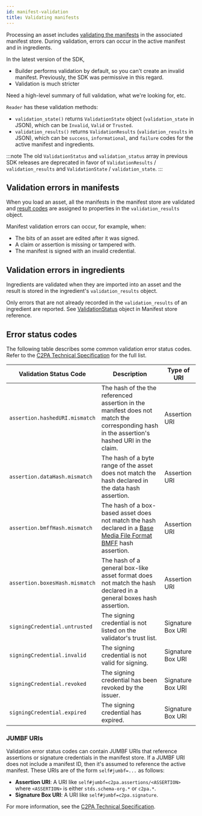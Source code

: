 ```yaml
---
id: manifest-validation
title: Validating manifests
---
```


Processing an asset includes [validating the manifests](https://c2pa.org/specifications/specifications/2.2/specs/C2PA_Specification.html#_validation) in the associated manifest store. During validation, errors can occur in the active manifest and in ingredients.

In the latest version of the SDK, 
- Builder performs validation by default, so you can't create an invalid manifest.  Previously, the SDK was permissive in this regard.
- Validation is much stricter

<div class="review-comment">
Need a high-level summary of full validation, what we're looking for, etc.
</div>

`Reader` has these validation methods:
- `validation_state()` returns `ValidationState` object (`validation_state` in JSON), which can be `Invalid`, `Valid` or `Trusted`.
- `validation_results()` returns `ValidationResults` (`validation_results` in JSON), which can be `success`, `informational`, and `failure` codes for the active manifest and ingredients.

:::note 
The old `ValidationStatus` and `validation_status` array in previous SDK releases are deprecated in favor of `ValidationResults` / `validation_results` and `ValidationState` / `validation_state`.
:::

## Validation errors in manifests

When you load an asset, all the manifests in the manifest store are validated and [result codes](https://c2pa.org/specifications/specifications/2.2/specs/C2PA_Specification.html#_failure_codes) are assigned to properties in the `validation_results` object.

Manifest validation errors can occur, for example, when:

- The bits of an asset are edited after it was signed.
- A claim or assertion is missing or tampered with.
- The manifest is signed with an invalid credential.

## Validation errors in ingredients

Ingredients are validated when they are imported into an asset and the result is stored in the ingredient's `validation_results` object.

Only errors that are not already recorded in the `validation_results` of an ingredient are reported. See [ValidationStatus](../json-ref/manifest-def.mdx#validationresults) object in Manifest store reference.

## Error status codes

The following table describes some common validation error status codes. Refer to the [C2PA Technical Specification](https://spec.c2pa.org/specifications/specifications/2.2/specs/C2PA_Specification.html#_failure_codes) for the full list.

| Validation Status Code| Description  | Type of URI |
| --------------------- | ------------ | ----------- |
| `assertion.hashedURI.mismatch` | The hash of the the referenced assertion in the manifest does not match the corresponding hash in the assertion's hashed URI in the claim. | Assertion URI  |
| `assertion.dataHash.mismatch`  | The hash of a byte range of the asset does not match the hash declared in the data hash assertion.  | Assertion URI  |
| `assertion.bmffHash.mismatch`  | The hash of a box-based asset does not match the hash declared in a [Base Media File Format BMFF](https://www.loc.gov/preservation/digital/formats/fdd/fdd000079.shtml) hash assertion. | Assertion URI  |
| `assertion.boxesHash.mismatch` | The hash of a general box-like asset format does not match the hash declared in a general boxes hash assertion. | Assertion URI  |
| `signingCredential.untrusted`  | The signing credential is not listed on the validator's trust list.| Signature Box URI |
| `signingCredential.invalid` | The signing credential is not valid for signing. | Signature Box URI |
| `signingCredential.revoked` | The signing credential has been revoked by the issuer. | Signature Box URI |
| `signingCredential.expired` | The signing credential has expired.  | Signature Box URI |

### JUMBF URIs

Validation error status codes can contain JUMBF URIs that reference assertions or signature credentials in the manifest store. If a JUMBF URI does not include a manifest ID, then it's assumed to reference the active manifest. These URIs are of the form `self#jumbf=...` as follows:

- **Assertion URI**: A URI like `self#jumbf=c2pa.assertions/<ASSERTION>` where `<ASSERTION>` is either `stds.schema-org.*` or `c2pa.*`.
- **Signature Box URI**: A URI like `self#jumbf=c2pa.signature`.

For more information, see the [C2PA Technical Specification](https://c2pa.org/specifications/specifications/2.2/specs/C2PA_Specification.html#_uri_references).
